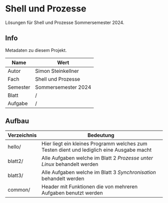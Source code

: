 # Shell und Prozesse

Lösungen für Shell und Prozesse Sommersemester 2024.

## Info

Metadaten zu diesem Projekt.

| Name     | Wert                |
|----------|---------------------|
| Autor    | Simon Steinkellner  |
| Fach     | Shell und Prozesse  |
| Semester | Sommersemester 2024 |
| Blatt    | /                   |
| Aufgabe  | /                   |

## Aufbau

| Verzeichnis | Bedeutung                                                                                 |
|-------------|-------------------------------------------------------------------------------------------|
| hello/      | Hier liegt ein kleines Programm welches zum Testen dient und lediglich eine Ausgabe macht | 
| blatt2/     | Alle Aufgaben welche im Blatt 2 *Prozesse unter Linux* behandelt werden                   |
| blatt3/     | Alle Aufgaben welche im Blatt 3 *Synchronisation* behandelt werden                        |
| common/     | Header mit Funktionen die von mehreren Aufgaben benutzt werden                            |
